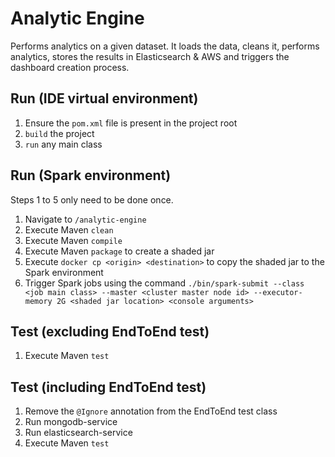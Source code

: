 # Analytic Engine
Performs analytics on a given dataset. It loads the data, cleans it, performs analytics, stores the results in Elasticsearch & AWS and triggers the dashboard creation process.

## Run (IDE virtual environment)

1. Ensure the `pom.xml` file is present in the project root
2. `build` the project
3. `run` any main class

## Run (Spark environment)

Steps 1 to 5 only need to be done once.

1. Navigate to `/analytic-engine`
2. Execute Maven `clean`
3. Execute Maven `compile`
4. Execute Maven `package` to create a shaded jar
5. Execute `docker cp <origin> <destination>` to copy the shaded jar to the Spark environment
6. Trigger Spark jobs using the command `./bin/spark-submit --class <job main class> --master <cluster master node id> --executor-memory 2G <shaded jar location> <console arguments>`

## Test (excluding EndToEnd test)

1. Execute Maven `test`

## Test (including EndToEnd test)

1. Remove the `@Ignore` annotation from the EndToEnd test class
2. Run mongodb-service
3. Run elasticsearch-service
4. Execute Maven `test`